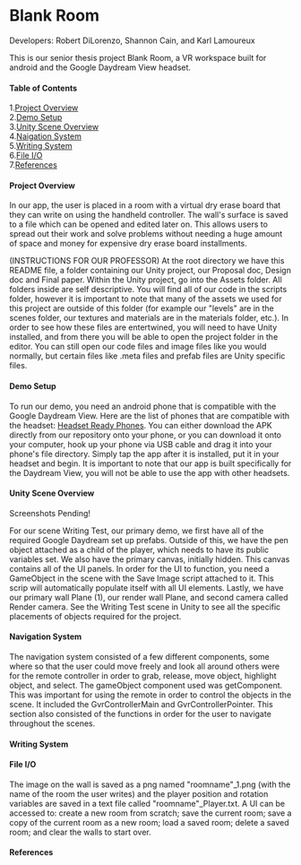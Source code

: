 # Blank Room 

Developers: Robert DiLorenzo, Shannon Cain, and Karl Lamoureux

This is  our senior thesis project Blank Room, a VR workspace built for android and the Google Daydream View headset. 

#### Table of Contents
1.[Project Overview](#project-overview)<br>
2.[Demo Setup](#demo-setup)<br>
3.[Unity Scene Overview](#scene-overview)<br>
4.[Naigation System](#navigation-system)<br>
5.[Writing System](#writing-system)<br>
6.[File I/O](#file-io)<br>
7.[References](#references)<br>

<a name="project-overview"></a>
#### Project Overview
In our app, the user is placed in a room with a virtual dry erase board that they can write on using the handheld controller. The wall's surface is saved to a file which can be opened and edited later on. This allows users to spread out their work and solve problems without needing a huge amount of space and money for expensive dry erase board installments. 

(INSTRUCTIONS FOR OUR PROFESSOR)
At the root directory we have this README file, a folder containing our Unity project, our Proposal doc, Design doc and Final paper. Within the Unity project, go into the Assets folder. All folders inside are self descriptive. You will find all of our code in the scripts folder, however it is important to note that many of the assets we used for this project are outside of this folder (for example our "levels" are in the scenes folder, our textures and materials are in the materials folder, etc.). In order to see how these files are entertwined, you will need to have Unity installed, and from there you will be able to open the project folder in the editor. You can still open our code files and image files like you would normally, but certain files like .meta files and prefab files are Unity specific files. 

<a name="demo-setup"></a>
#### Demo Setup
To run our demo, you need an android phone that is compatible with the Google Daydream View. Here are the list of phones that are compatible with the headset: [Headset Ready Phones](https://vr.google.com/daydream/smartphonevr/phones/). You can either download the APK directly from our repository onto your phone, or you can download it onto your computer, hook up your phone via USB cable and drag it into your phone's file directory. Simply tap the app after it is installed, put it in your headset and begin. It is important to note that our app is built specifically for the Daydream View, you will not be able to use the app with other headsets. 

<a name="scene-overview"></a>
#### Unity Scene Overview
Screenshots Pending!

For our scene Writing Test, our primary demo, we first have all of the required Google Daydream set up prefabs. Outside of this, we have the pen object attached as a child of the player, which needs to have its public variables set. We also have the primary canvas, initially hidden. This canvas contains all of the UI panels. In order for the UI to function, you need a GameObject in the scene with the Save Image script attached to it. This scrip will automatically populate itself with all UI elements. Lastly, we have our primary wall Plane (1), our render wall Plane, and second camera called Render camera. See the Writing Test scene in Unity to see all the specific placements of objects required for the project. 

<a name="navigation-system"></a>
#### Navigation System
The navigation system consisted of a few different components, some where so that the user could move freely and look all around others were for the remote controller in order to grab, release, move object, highlight object, and select. The gameObject component used was getComponent. This was important for using the remote in order to control the objects in the scene. It included the GvrControllerMain and GvrControllerPointer. This section also consisted of the functions in order for the user to navigate throughout the scenes.

<a name="writing-system"></a>
#### Writing System

<a name="file-io"></a>
#### File I/O
The image on the wall is saved as a png named "roomname"_1.png (with the name of the room the user writes) and the player position and rotation variables are saved in a text file called "roomname"_Player.txt. A UI can be accessed to: create a new room from scratch; save the current room; save a copy of the current room as a new room; load a saved room; delete a saved room; and clear the walls to start over.

<a name="references"></a>
#### References
